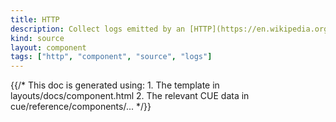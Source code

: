 ```yaml
---
title: HTTP
description: Collect logs emitted by an [HTTP](https://en.wikipedia.org/wiki/Hypertext_Transfer_Protocol#Client_request) server
kind: source
layout: component
tags: ["http", "component", "source", "logs"]
---
```


{{/* This doc is generated using:
     1. The template in layouts/docs/component.html
     2. The relevant CUE data in cue/reference/components/... */}}
